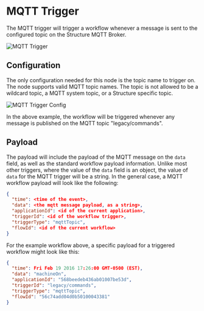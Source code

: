 # MQTT Trigger

The MQTT trigger will trigger a workflow whenever a message is sent to the configured topic on the Structure MQTT Broker.

![MQTT Trigger](/images/workflows/triggers/mqtt-trigger.png "MQTT Trigger")

## Configuration

The only configuration needed for this node is the topic name to trigger on.  The node supports valid MQTT topic names.  The topic is not allowed to be a wildcard topic, a MQTT system topic, or a Structure specific topic.

![MQTT Trigger Config](/images/workflows/triggers/mqtt-trigger-config.png "MQTT Trigger Config")

In the above example, the workflow will be triggered whenever any message is published on the MQTT topic "legacy/commands".

## Payload

The payload will include the payload of the MQTT message on the `data` field, as well as the standard workflow payload information.  Unlike most other triggers, where the value of the `data` field is an object, the value of `data` for the MQTT trigger will be a string.  In the general case, a MQTT workflow payload will look like the following:

```json
{
  "time": <time of the event>,
  "data": <the mqtt message payload, as a string>,
  "applicationId": <id of the current application>,
  "triggerId": <id of the workflow trigger>,
  "triggerType": "mqttTopic",
  "flowId": <id of the current workflow>
}
```

For the example workflow above, a specific payload for a triggered workflow might look like this:

```json
{
  "time": Fri Feb 19 2016 17:26:00 GMT-0500 (EST),
  "data": "machineOn",
  "applicationId": "568beedeb436ab01007be53d",
  "triggerId": "legacy/commands",
  "triggerType": "mqttTopic",
  "flowId": "56c74add04d0b50100043381"
}
```
